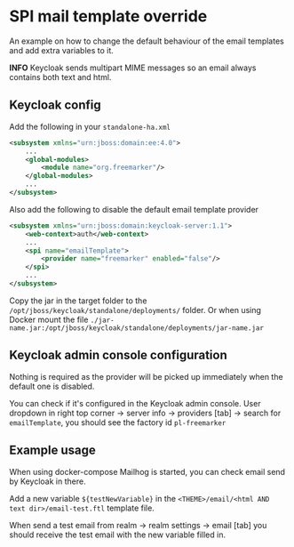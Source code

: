 # SPI mail template override

An example on how to change the default behaviour of the email templates and add extra variables to it.

**INFO** Keycloak sends multipart MIME messages so an email always contains both text and html.

## Keycloak config

Add the following in your `standalone-ha.xml`

```xml
<subsystem xmlns="urn:jboss:domain:ee:4.0">
    ...
    <global-modules>
        <module name="org.freemarker"/>
    </global-modules>
    ...
</subsystem>
 ```
Also add the following to disable the default email template provider

```xml
<subsystem xmlns="urn:jboss:domain:keycloak-server:1.1">
    <web-context>auth</web-context>
    ...
    <spi name="emailTemplate">
        <provider name="freemarker" enabled="false"/>
    </spi>
    ...
</subsystem>
 ```

Copy the jar in the target folder to the `/opt/jboss/keycloak/standalone/deployments/` folder.
Or when using Docker mount the file `./jar-name.jar:/opt/jboss/keycloak/standalone/deployments/jar-name.jar`

## Keycloak admin console configuration

Nothing is required as the provider will be picked up immediately when the default one is disabled.

You can check if it's configured in the Keycloak admin console.
User dropdown in right top corner -> server info -> providers [tab] -> search for `emailTemplate`, you should see the factory id `pl-freemarker`

## Example usage

When using docker-compose Mailhog is started, you can check email send by Keycloak in there.

Add a new variable `${testNewVariable}` in the `<THEME>/email/<html AND text dir>/email-test.ftl` template file.

When send a test email from realm -> realm settings -> email [tab] you should receive the test email with the new variable filled in.
